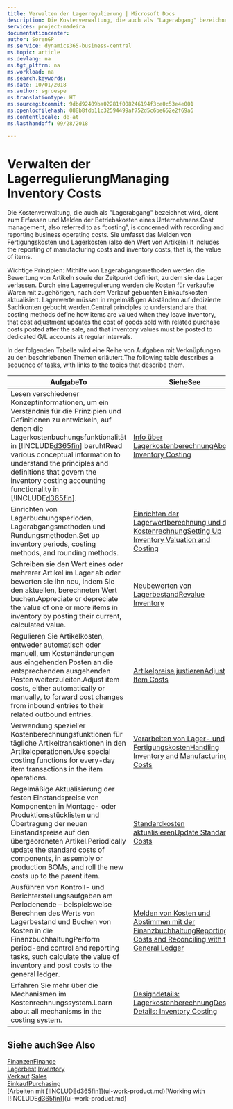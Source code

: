 ```yaml
---
title: Verwalten der Lagerregulierung | Microsoft Docs
description: Die Kostenverwaltung, die auch als "Lagerabgang" bezeichnet wird, dient zum Erfassen und Melden der Betriebskosten eines Unternehmens. Sie umfasst das Melden von Fertigungskosten und Lagerkosten (also den Wert von Artikeln).
services: project-madeira
documentationcenter: 
author: SorenGP
ms.service: dynamics365-business-central
ms.topic: article
ms.devlang: na
ms.tgt_pltfrm: na
ms.workload: na
ms.search.keywords: 
ms.date: 10/01/2018
ms.author: sgroespe
ms.translationtype: HT
ms.sourcegitcommit: 9dbd92409ba02281f008246194f3ce0c53e4e001
ms.openlocfilehash: 088b8fdb11c32594499af752d5c6be652e2f69a6
ms.contentlocale: de-at
ms.lasthandoff: 09/28/2018

---
```

# <a name="managing-inventory-costs"></a><span data-ttu-id="7b5f9-104">Verwalten der Lagerregulierung</span><span class="sxs-lookup"><span data-stu-id="7b5f9-104">Managing Inventory Costs</span></span>
<span data-ttu-id="7b5f9-105">Die Kostenverwaltung, die auch als "Lagerabgang" bezeichnet wird, dient zum Erfassen und Melden der Betriebskosten eines Unternehmens.</span><span class="sxs-lookup"><span data-stu-id="7b5f9-105">Cost management, also referred to as “costing”, is concerned with recording and reporting business operating costs.</span></span> <span data-ttu-id="7b5f9-106">Sie umfasst das Melden von Fertigungskosten und Lagerkosten (also den Wert von Artikeln).</span><span class="sxs-lookup"><span data-stu-id="7b5f9-106">It includes the reporting of manufacturing costs and inventory costs, that is, the value of items.</span></span>   

<span data-ttu-id="7b5f9-107">Wichtige Prinzipien: Mithilfe von Lagerabgangsmethoden werden die Bewertung von Artikeln sowie der Zeitpunkt definiert, zu dem sie das Lager verlassen. Durch eine Lagerregulierung werden die Kosten für verkaufte Waren mit zugehörigen, nach dem Verkauf gebuchten Einkaufskosten aktualisiert. Lagerwerte müssen in regelmäßigen Abständen auf dedizierte Sachkonten gebucht werden.</span><span class="sxs-lookup"><span data-stu-id="7b5f9-107">Central principles to understand are that costing methods define how items are valued when they leave inventory, that cost adjustment updates the cost of goods sold with related purchase costs posted after the sale, and that inventory values must be posted to dedicated G/L accounts at regular intervals.</span></span>

<span data-ttu-id="7b5f9-108">In der folgenden Tabelle wird eine Reihe von Aufgaben mit Verknüpfungen zu den beschriebenen Themen erläutert.</span><span class="sxs-lookup"><span data-stu-id="7b5f9-108">The following table describes a sequence of tasks, with links to the topics that describe them.</span></span>

|<span data-ttu-id="7b5f9-109">**Aufgabe**</span><span class="sxs-lookup"><span data-stu-id="7b5f9-109">**To**</span></span>|<span data-ttu-id="7b5f9-110">**Siehe**</span><span class="sxs-lookup"><span data-stu-id="7b5f9-110">**See**</span></span>|  
|------------|-------------|  
|<span data-ttu-id="7b5f9-111">Lesen verschiedener Konzeptinformationen, um ein Verständnis für die Prinzipien und Definitionen zu entwickeln, auf denen die Lagerkostenbuchungsfunktionalität in [!INCLUDE[d365fin](includes/d365fin_md.md)] beruht</span><span class="sxs-lookup"><span data-stu-id="7b5f9-111">Read various conceptual information to understand the principles and definitions that govern the inventory costing accounting functionality in [!INCLUDE[d365fin](includes/d365fin_md.md)].</span></span>|[<span data-ttu-id="7b5f9-112">Info über Lagerkostenberechnung</span><span class="sxs-lookup"><span data-stu-id="7b5f9-112">About Inventory Costing</span></span>](finance-learn-about-costing.md)|  
|<span data-ttu-id="7b5f9-113">Einrichten von Lagerbuchungsperioden, Lagerabgangsmethoden und Rundungsmethoden.</span><span class="sxs-lookup"><span data-stu-id="7b5f9-113">Set up inventory periods, costing methods, and rounding methods.</span></span>|[<span data-ttu-id="7b5f9-114">Einrichten der Lagerwertberechnung und der Kostenrechnung</span><span class="sxs-lookup"><span data-stu-id="7b5f9-114">Setting Up Inventory Valuation and Costing</span></span>](finance-set-up-inventory-valuation-and-costing.md)|
|<span data-ttu-id="7b5f9-115">Schreiben sie den Wert eines oder mehrerer Artikel im Lager ab oder bewerten sie ihn neu, indem Sie den aktuellen, berechneten Wert buchen.</span><span class="sxs-lookup"><span data-stu-id="7b5f9-115">Appreciate or depreciate the value of one or more items in inventory by posting their current, calculated value.</span></span>|[<span data-ttu-id="7b5f9-116">Neubewerten von Lagerbestand</span><span class="sxs-lookup"><span data-stu-id="7b5f9-116">Revalue Inventory</span></span>](inventory-how-revalue-inventory.md)|
|<span data-ttu-id="7b5f9-117">Regulieren Sie Artikelkosten, entweder automatisch oder manuell, um Kostenänderungen aus eingehenden Posten an die entsprechenden ausgehenden Posten weiterzuleiten.</span><span class="sxs-lookup"><span data-stu-id="7b5f9-117">Adjust item costs, either automatically or manually, to forward cost changes from inbound entries to their related outbound entries.</span></span>|[<span data-ttu-id="7b5f9-118">Artikelpreise justieren</span><span class="sxs-lookup"><span data-stu-id="7b5f9-118">Adjust Item Costs</span></span>](inventory-how-adjust-item-costs.md)|
|<span data-ttu-id="7b5f9-119">Verwendung spezieller Kostenberechnungsfunktionen für tägliche Artikeltransaktionen in den Artikeloperationen.</span><span class="sxs-lookup"><span data-stu-id="7b5f9-119">Use special costing functions for every-day item transactions in the item operations.</span></span>|[<span data-ttu-id="7b5f9-120">Verarbeiten von Lager- und Fertigungskosten</span><span class="sxs-lookup"><span data-stu-id="7b5f9-120">Handling Inventory and Manufacturing Costs</span></span>](finance-handle-inventory-and-manufacturing-costs.md)|  
|<span data-ttu-id="7b5f9-121">Regelmäßige Aktualisierung der festen Einstandspreise von Komponenten in Montage- oder Produktionsstücklisten und Übertragung der neuen Einstandspreise auf den übergeordneten Artikel.</span><span class="sxs-lookup"><span data-stu-id="7b5f9-121">Periodically update the standard costs of components, in assembly or production BOMs, and roll the new costs up to the parent item.</span></span>|[<span data-ttu-id="7b5f9-122">Standardkosten aktualisieren</span><span class="sxs-lookup"><span data-stu-id="7b5f9-122">Update Standard Costs</span></span>](finance-how-to-update-standard-costs.md)|
|<span data-ttu-id="7b5f9-123">Ausführen von Kontroll- und Berichterstellungsaufgaben am Periodenende – beispielsweise Berechnen des Werts von Lagerbestand und Buchen von Kosten in die Finanzbuchhaltung</span><span class="sxs-lookup"><span data-stu-id="7b5f9-123">Perform period-end control and reporting tasks, such calculate the value of inventory and post costs to the general ledger.</span></span>|[<span data-ttu-id="7b5f9-124">Melden von Kosten und Abstimmen mit der Finanzbuchhaltung</span><span class="sxs-lookup"><span data-stu-id="7b5f9-124">Reporting Costs and Reconciling with the General Ledger</span></span>](finance-report-costs-and-reconcile-with-the-general-ledger.md)|  
|<span data-ttu-id="7b5f9-125">Erfahren Sie mehr über die Mechanismen im Kostenrechnungssystem.</span><span class="sxs-lookup"><span data-stu-id="7b5f9-125">Learn about all mechanisms in the costing system.</span></span>|[<span data-ttu-id="7b5f9-126">Designdetails: Lagerkostenberechnung</span><span class="sxs-lookup"><span data-stu-id="7b5f9-126">Design Details: Inventory Costing</span></span>](design-details-inventory-costing.md)|  

## <a name="see-also"></a><span data-ttu-id="7b5f9-127">Siehe auch</span><span class="sxs-lookup"><span data-stu-id="7b5f9-127">See Also</span></span>  
 [<span data-ttu-id="7b5f9-128">Finanzen</span><span class="sxs-lookup"><span data-stu-id="7b5f9-128">Finance</span></span>](finance.md)  
 <span data-ttu-id="7b5f9-129">[Lagerbest](inventory-manage-inventory.md) </span><span class="sxs-lookup"><span data-stu-id="7b5f9-129">[Inventory](inventory-manage-inventory.md) </span></span>  
 <span data-ttu-id="7b5f9-130">[Verkauf](sales-manage-sales.md) </span><span class="sxs-lookup"><span data-stu-id="7b5f9-130">[Sales](sales-manage-sales.md) </span></span>  
 [<span data-ttu-id="7b5f9-131">Einkauf</span><span class="sxs-lookup"><span data-stu-id="7b5f9-131">Purchasing</span></span>](purchasing-manage-purchasing.md)  
 <span data-ttu-id="7b5f9-132">[Arbeiten mit [!INCLUDE[d365fin](includes/d365fin_md.md)]](ui-work-product.md)</span><span class="sxs-lookup"><span data-stu-id="7b5f9-132">[Working with [!INCLUDE[d365fin](includes/d365fin_md.md)]](ui-work-product.md)</span></span>

